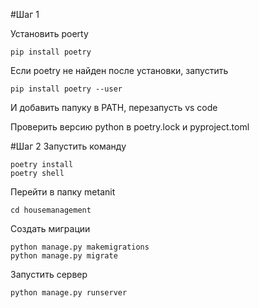#Шаг 1

Установить poerty
```
pip install poetry
```
Если poetry не найден после установки, запустить
```
pip install poetry --user
```
И добавить папуку в PATH, перезапусть vs code

Проверить версию python в poetry.lock и pyproject.toml

#Шаг 2
Запустить команду

```
poetry install
poetry shell
```

Перейти в папку metanit
```
cd housemanagement
```

Создать миграции

```
python manage.py makemigrations
python manage.py migrate
```

Запустить сервер
```
python manage.py runserver
```
